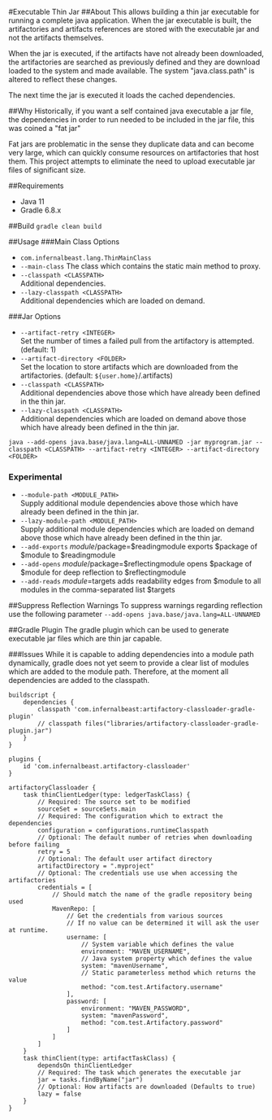 #Executable Thin Jar
##About
This allows building a thin jar executable for running a complete java application. When the jar executable is built, the artifactories and artifacts references are stored with the executable jar and not the artifacts themselves.

When the jar is executed, if the artifacts have not already been downloaded, the artifactories are searched as previously defined and they are download loaded to the system and made available. The system "java.class.path" is altered to reflect these changes.

The next time the jar is executed it loads the cached dependencies.

##Why
Historically, if you want a self contained java executable a jar file, the dependencies in order to run needed to be included in the jar file, this was coined a "fat jar"

Fat jars are problematic in the sense they duplicate data and can become very large, which can quickly consume resources on artifactories that host them. This project attempts to eliminate the need to upload executable jar files of significant size.

##Requirements
* Java 11
* Gradle 6.8.x

##Build
`gradle clean build`

##Usage
###Main Class Options
* `com.infernalbeast.lang.ThinMainClass`
* `--main-class`
The class which contains the static main method to proxy.
* `--classpath <CLASSPATH>`  
Additional dependencies.
* `--lazy-classpath <CLASSPATH>`  
Additional dependencies which are loaded on demand.

###Jar Options
* `--artifact-retry <INTEGER>`  
Set the number of times a failed pull from the artifactory is attempted. (default: 1)
* `--artifact-directory <FOLDER>`  
Set the location to store artifacts which are downloaded from the artifactories. (default: `${user.home}`/.artifacts)
* `--classpath <CLASSPATH>`  
Additional dependencies above those which have already been defined in the thin jar.
* `--lazy-classpath <CLASSPATH>`  
Additional dependencies which are loaded on demand above those which have already been defined in the thin jar.

```
java --add-opens java.base/java.lang=ALL-UNNAMED -jar myprogram.jar --classpath <CLASSPATH> --artifact-retry <INTEGER> --artifact-directory <FOLDER>
```

### Experimental
* `--module-path <MODULE_PATH>`  
Supply additional module dependencies above those which have already been defined in the thin jar.
* `--lazy-module-path <MODULE_PATH>`  
Supply additional module dependencies which are loaded on demand above those which have already been defined in the thin jar.
* `--add-exports`
$module/$package=$readingmodule exports $package of $module to $readingmodule
* `--add-opens`
$module/$package=$reflectingmodule opens $package of $module for deep reflection to $reflectingmodule
* `--add-reads`
$module=$targets adds readability edges from $module to all modules in the comma-separated list $targets

##Suppress Reflection Warnings
To suppress warnings regarding reflection use the following parameter
`--add-opens java.base/java.lang=ALL-UNNAMED`

##Gradle Plugin
The gradle plugin which can be used to generate executable jar files which are thin jar capable.

###Issues
While it is capable to adding dependencies into a module path dynamically, gradle does not yet seem to provide a clear list of modules which are added to the module path. Therefore, at the moment all dependencies are added to the classpath.

```
buildscript {
	dependencies {
		classpath 'com.infernalbeast:artifactory-classloader-gradle-plugin'
		// classpath files("libraries/artifactory-classloader-gradle-plugin.jar")
	}
}

plugins {
	id 'com.infernalbeast.artifactory-classloader'
}

artifactoryClassloader {
	task thinClientLedger(type: ledgerTaskClass) {
		// Required: The source set to be modified
		sourceSet = sourceSets.main
		// Required: The configuration which to extract the dependencies
		configuration = configurations.runtimeClasspath
		// Optional: The default number of retries when downloading before failing
		retry = 5
		// Optional: The default user artifact directory
		artifactDirectory = ".myproject"
		// Optional: The credentials use use when accessing the artifactories
		credentials = [
			// Should match the name of the gradle repository being used
			MavenRepo: [
				// Get the credentials from various sources
				// If no value can be determined it will ask the user at runtime.
				username: [
					// System variable which defines the value
					environment: "MAVEN_USERNAME",
					// Java system property which defines the value
					system: "mavenUsername",
					// Static parameterless method which returns the value
					method: "com.test.Artifactory.username"
				],
				password: [
					environment: "MAVEN_PASSWORD",
					system: "mavenPassword",
					method: "com.test.Artifactory.password"
				]
			]
		]
	}
	task thinClient(type: artifactTaskClass) {
		dependsOn thinClientLedger
		// Required: The task which generates the executable jar
		jar = tasks.findByName("jar")
		// Optional: How artifacts are downloaded (Defaults to true)
		lazy = false
	}
}
```
